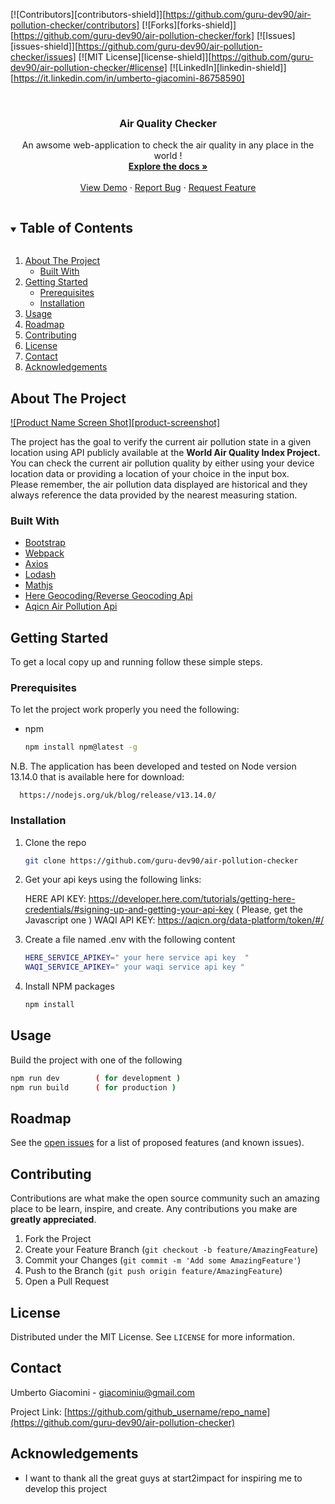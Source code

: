 

[![Contributors][contributors-shield]][https://github.com/guru-dev90/air-pollution-checker/contributors]
[![Forks][forks-shield]][https://github.com/guru-dev90/air-pollution-checker/fork]
[![Issues][issues-shield]][https://github.com/guru-dev90/air-pollution-checker/issues]
[![MIT License][license-shield]][https://github.com/guru-dev90/air-pollution-checker/#license]
[![LinkedIn][linkedin-shield]][https://it.linkedin.com/in/umberto-giacomini-86758590]



<!-- PROJECT LOGO -->
<br />
<p align="center">

  <h3 align="center">Air Quality Checker</h3>

  <p align="center">
    An awsome web-application to check the air quality in any place in the world !
    <br />
    <a href="https://github.com/guru-dev90/air-pollution-checker"><strong>Explore the docs »</strong></a>
    <br />
    <br />
    <a href="https://github.com/guru-dev90/air-pollution-checker">View Demo</a>
    ·
    <a href="https://github.com/guru-dev90/air-pollution-checker/issues">Report Bug</a>
    ·
    <a href="https://github.com/guru-dev90/air-pollution-checker/issues">Request Feature</a>
  </p>
</p>



<!-- TABLE OF CONTENTS -->
<details open="open">
  <summary><h2 style="display: inline-block">Table of Contents</h2></summary>
  <ol>
    <li>
      <a href="#about-the-project">About The Project</a>
      <ul>
        <li><a href="#built-with">Built With</a></li>
      </ul>
    </li>
    <li>
      <a href="#getting-started">Getting Started</a>
      <ul>
        <li><a href="#prerequisites">Prerequisites</a></li>
        <li><a href="#installation">Installation</a></li>
      </ul>
    </li>
    <li><a href="#usage">Usage</a></li>
    <li><a href="#roadmap">Roadmap</a></li>
    <li><a href="#contributing">Contributing</a></li>
    <li><a href="#license">License</a></li>
    <li><a href="#contact">Contact</a></li>
    <li><a href="#acknowledgements">Acknowledgements</a></li>
  </ol>
</details>



<!-- ABOUT THE PROJECT -->
## About The Project

[![Product Name Screen Shot][product-screenshot]](https://example.com)

The project has the goal to verify the current air pollution state in a given location using API publicly available at the <b>World Air Quality Index Project.</b>
<br>You can check the current air pollution quality by either using your device location data or providing a location of your choice in the input box.
<br>Please remember, the air pollution data displayed are historical and they always reference the data provided by the nearest measuring station.



### Built With

* [Bootstrap](https://getbootstrap.com)
* [Webpack](https://webpack.js.org/)
* [Axios](https://www.npmjs.com/package/axios)
* [Lodash](https://lodash.com/)
* [Mathjs](https://mathjs.org/)
* [Here Geocoding/Reverse Geocoding Api](https://developer.here.com/)
* [Aqicn Air Pollution Api](https://aqicn.org/json-api/doc/)




<!-- GETTING STARTED -->
## Getting Started

To get a local copy up and running follow these simple steps.

### Prerequisites

To let the project work properly you need the following:

* npm
  ```sh
  npm install npm@latest -g
  ```

N.B. The application has been developed and tested on Node version 13.14.0 that is available here for download:

      https://nodejs.org/uk/blog/release/v13.14.0/


### Installation

1. Clone the repo
   ```sh
   git clone https://github.com/guru-dev90/air-pollution-checker
   ```

2. Get your api keys using the following links:

   HERE API KEY:  https://developer.here.com/tutorials/getting-here-credentials/#signing-up-and-getting-your-api-key  ( Please, get the Javascript one ) 
   WAQI API KEY:  https://aqicn.org/data-platform/token/#/

3. Create a file named .env with the following content
   ```sh
   HERE_SERVICE_APIKEY=" your here service api key  "
   WAQI_SERVICE_APIKEY=" your waqi service api key "
   ```

4. Install NPM packages
   ```sh
   npm install
   ```


<!-- USAGE EXAMPLES -->
## Usage

Build the project with one of the following
   ```sh
   npm run dev        ( for development )
   npm run build      ( for production )
   ```


<!-- ROADMAP -->
## Roadmap

See the [open issues](https://github.com/guru-dev90/air-pollution-checker/issues) for a list of proposed features (and known issues).



<!-- CONTRIBUTING -->
## Contributing

Contributions are what make the open source community such an amazing place to be learn, inspire, and create. Any contributions you make are **greatly appreciated**.

1. Fork the Project
2. Create your Feature Branch (`git checkout -b feature/AmazingFeature`)
3. Commit your Changes (`git commit -m 'Add some AmazingFeature'`)
4. Push to the Branch (`git push origin feature/AmazingFeature`)
5. Open a Pull Request



<!-- LICENSE -->
## License

Distributed under the MIT License. See `LICENSE` for more information.



<!-- CONTACT -->
## Contact

Umberto Giacomini - giacominiu@gmail.com

Project Link: [https://github.com/github_username/repo_name](https://github.com/guru-dev90/air-pollution-checker)



<!-- ACKNOWLEDGEMENTS -->
## Acknowledgements

* I want to thank all the great guys at start2impact for inspiring me to develop this project





